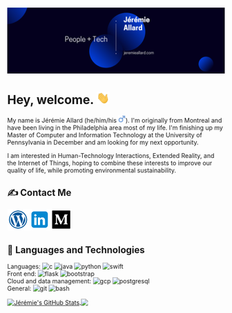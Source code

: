 <!-- https://towardsdatascience.com/build-a-stunning-readme-for-your-github-profile-9b80434fe5d7 -->
<!-- Above is an article to creating a good GitHub profile -->

<!-- Actions: https://github.com/marketplace/actions/blog-post-workflow -->

[![Header](https://raw.githubusercontent.com/jerall24/jerall24/master/assets/github_banner.png?token=AJHARDC5ZX2CSVLM34GLUJK7K5X6O "Header")](https://jeremieallard.com/)
<h1 align='left'> Hey, welcome. <img src="https://raw.githubusercontent.com/jerall24/jerall24/master/assets/wave.gif" width="30px"></h1>

My name is Jérémie Allard (he/him/his <img height="17" src="https://raw.githubusercontent.com/jerall24/jerall24/master/assets/male_sign.png">). I'm originally from Montreal and have been living in the Philadelphia area most of my life. I'm finishing up my Master of Computer and Information Technology at the University of Pennsylvania in December and am looking for my next opportunity.

I am interested in Human-Technology Interactions, Extended Reality, and the Internet of Things, hoping to combine these interests to improve our quality of life, while promoting environmental sustainability.

<!-- Social media/Contact me -->

## :writing_hand: Contact Me
<p align="left">
 <a href="https://jeremieallard.com"><img height="50" src="https://raw.githubusercontent.com/jerall24/jerall24/master/assets/icons8-wordpress.png"></a><a href="https://www.linkedin.com/in/jerall24/"><img height="50" src="https://raw.githubusercontent.com/jerall24/jerall24/master/assets/icons8-linkedin.png"></a><a href="https://medium.com/@jerall24"><img height="50" src="https://raw.githubusercontent.com/jerall24/jerall24/master/assets/icons8-medium.png"></a>
</p>

## :wrench: Languages and Technologies
Languages:
<img src="https://devicons.github.io/devicon/devicon.git/icons/c/c-original.svg" alt="c" width="40" height="40"/> <img src="https://devicons.github.io/devicon/devicon.git/icons/java/java-original-wordmark.svg" alt="java" width="40" height="40"/> <img src="https://devicons.github.io/devicon/devicon.git/icons/python/python-original.svg" alt="python" width="40" height="40"/> <img src="https://devicons.github.io/devicon/devicon.git/icons/swift/swift-original-wordmark.svg" alt="swift" width="40" height="50"/>
<br>
Front end: <img src="https://www.vectorlogo.zone/logos/pocoo_flask/pocoo_flask-icon.svg" alt="flask" width="40" height="40"/> <img src="https://devicons.github.io/devicon/devicon.git/icons/bootstrap/bootstrap-plain.svg" alt="bootstrap" width="40" height="40"/>
<br>
Cloud and data management: <img src="https://www.vectorlogo.zone/logos/google_cloud/google_cloud-icon.svg" alt="gcp" width="40" height="40"/>  <img src="https://devicons.github.io/devicon/devicon.git/icons/postgresql/postgresql-original-wordmark.svg" alt="postgresql" width="40" height="40"/>
<br>
General: <img src="https://www.vectorlogo.zone/logos/git-scm/git-scm-icon.svg" alt="git" width="40" height="40"/>  <img src="https://www.vectorlogo.zone/logos/gnu_bash/gnu_bash-icon.svg" alt="bash" width="40" height="40"/>


<!-- https://github.com/anuraghazra/github-readme-stats -->
<p align='left'>
<a href="https://github.com/jerall24/jerall24">
<img align="center" src="https://github-readme-stats.vercel.app/api?username=jerall24&show_icons=true&line_height=27&count_private=true&theme=algolia" alt="Jérémie's GitHub Stats" />
</a>
<!-- <br> -->
<a href="https://github.com/jerall24/jerall24">
  <img align="center" src="https://github-readme-stats.vercel.app/api/top-langs/?username=jerall24&count_private=true&hide=html,javascript&theme=algolia" />
</a>
</p>

<!-- <center>

Subject | Resources
----------------|----------------------------------
Contact me |  <a href="https://jeremieallard.com"><img height="40" src="https://raw.githubusercontent.com/jerall24/jerall24/master/assets/icons8-wordpress.png"></a><a href="https://www.linkedin.com/in/jeremiea/"><img height="40" src="https://raw.githubusercontent.com/jerall24/jerall24/master/assets/icons8-linkedin.png"></a><a href="https://medium.com/@jerall24"><img height="40" src="https://raw.githubusercontent.com/jerall24/jerall24/master/assets/icons8-medium.png"></a>
Languages | <img src="https://devicons.github.io/devicon/devicon.git/icons/c/c-original.svg" alt="c" width="40" height="40"/> <img src="https://devicons.github.io/devicon/devicon.git/icons/java/java-original-wordmark.svg" alt="java" width="40" height="40"/> <img src="https://devicons.github.io/devicon/devicon.git/icons/python/python-original.svg" alt="python" width="40" height="40"/> <img src="https://cdn4.iconfinder.com/data/icons/logos-3/1300/swift-seeklogo-512.png" alt="swift" width="40" height="40"/>
Front end | <img src="https://www.vectorlogo.zone/logos/pocoo_flask/pocoo_flask-icon.svg" alt="flask" width="40" height="40"/> <img src="https://devicons.github.io/devicon/devicon.git/icons/bootstrap/bootstrap-plain.svg" alt="bootstrap" width="40" height="40"/>
Cloud and data management | <img src="https://www.vectorlogo.zone/logos/google_cloud/google_cloud-icon.svg" alt="gcp" width="40" height="40"/>  <img src="https://devicons.github.io/devicon/devicon.git/icons/postgresql/postgresql-original-wordmark.svg" alt="postgresql" width="40" height="40"/>
General | <img src="https://www.vectorlogo.zone/logos/git-scm/git-scm-icon.svg" alt="git" width="40" height="40"/><img src="https://www.vectorlogo.zone/logos/gnu_bash/gnu_bash-icon.svg" alt="bash" width="40" height="40"/>

</center> -->
